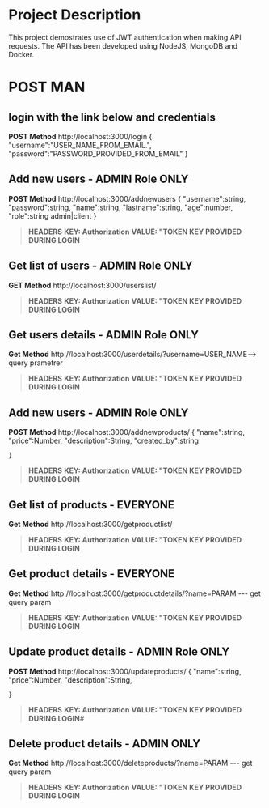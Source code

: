 # Project Description
This project demostrates use of JWT authentication when making API requests.
The API has been developed using NodeJS, MongoDB and Docker.
# POST MAN
## login with the link below and credentials
**POST Method**
http://localhost:3000/login
{
       "username":"USER_NAME_FROM_EMAIL.",
        "password":"PASSWORD_PROVIDED_FROM_EMAIL"
}


## Add new users - ADMIN Role ONLY
**POST Method**
http://localhost:3000/addnewusers
 {
                "username":string,
               "password":string,
               "name":string,
               "lastname":string,
               "age":number,
               "role":string admin|client
    }

> **HEADERS**
> **KEY: Authorization**
> **VALUE: "TOKEN KEY PROVIDED DURING LOGIN**

## Get list of users - ADMIN Role ONLY
**GET Method**
http://localhost:3000/userslist/
> **HEADERS**
> **KEY: Authorization**
> **VALUE: "TOKEN KEY PROVIDED DURING LOGIN**

## Get users details - ADMIN Role ONLY
**Get Method**
http://localhost:3000/userdetails/?username=USER_NAME--> query prametrer
> **HEADERS**
> **KEY: Authorization**
> **VALUE: "TOKEN KEY PROVIDED DURING LOGIN**

## Add new users - ADMIN Role ONLY
**POST Method**
http://localhost:3000/addnewproducts/
 {
        "name":string,
        "price":Number,
        "description":String,
        "created_by":string
        
    }

> **HEADERS**
> **KEY: Authorization**
> **VALUE: "TOKEN KEY PROVIDED DURING LOGIN**

## Get list of products - EVERYONE
**Get Method**
http://localhost:3000/getproductlist/
> **HEADERS**
> **KEY: Authorization**
> **VALUE: "TOKEN KEY PROVIDED DURING LOGIN**

## Get product details - EVERYONE
**Get Method**
http://localhost:3000/getproductdetails/?name=PARAM --- get query param
> **HEADERS**
> **KEY: Authorization**
> **VALUE: "TOKEN KEY PROVIDED DURING LOGIN**

## Update product details - ADMIN Role ONLY
**POST Method**
http://localhost:3000/updateproducts/
 {
        "name":string,
        "price":Number,
        "description":String,
      
        
    }

> **HEADERS**
> **KEY: Authorization**
> **VALUE: "TOKEN KEY PROVIDED DURING LOGIN**#


## Delete product details - ADMIN ONLY
**Get Method**
http://localhost:3000/deleteproducts/?name=PARAM --- get query param
> **HEADERS**
> **KEY: Authorization**
> **VALUE: "TOKEN KEY PROVIDED DURING LOGIN**
